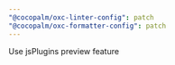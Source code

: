 ```yaml
---
"@cocopalm/oxc-linter-config": patch
"@cocopalm/oxc-formatter-config": patch
---
```


Use jsPlugins preview feature
